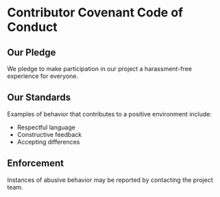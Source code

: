 # Contributor Covenant Code of Conduct

## Our Pledge
We pledge to make participation in our project a harassment-free experience for everyone.

## Our Standards
Examples of behavior that contributes to a positive environment include:
- Respectful language
- Constructive feedback
- Accepting differences

## Enforcement
Instances of abusive behavior may be reported by contacting the project team.

